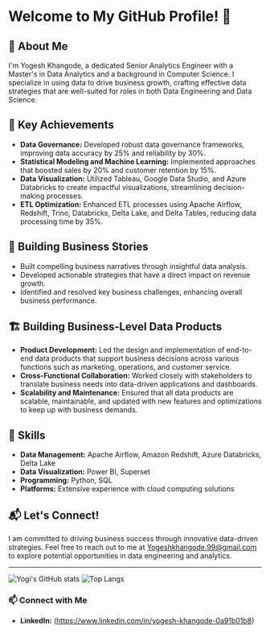 # Welcome to My GitHub Profile! 👋

## 🚀 About Me
I'm Yogesh Khangode, a dedicated Senior Analytics Engineer with a Master's in Data Analytics and a background in Computer Science. I specialize in using data to drive business growth, crafting effective data strategies that are well-suited for roles in both Data Engineering and Data Science.

## 🌟 Key Achievements
- **Data Governance:** Developed robust data governance frameworks, improving data accuracy by 25% and reliability by 30%.
- **Statistical Modeling and Machine Learning:** Implemented approaches that boosted sales by 20% and customer retention by 15%.
- **Data Visualization:** Utilized Tableau, Google Data Studio, and Azure Databricks to create impactful visualizations, streamlining decision-making processes.
- **ETL Optimization:** Enhanced ETL processes using Apache Airflow, Redshift, Trino, Databricks, Delta Lake, and Delta Tables, reducing data processing time by 35%.

## 📘 Building Business Stories
- Built compelling business narratives through insightful data analysis.
- Developed actionable strategies that have a direct impact on revenue growth.
- Identified and resolved key business challenges, enhancing overall business performance.

## 🏗️ Building Business-Level Data Products
- **Product Development:** Led the design and implementation of end-to-end data products that support business decisions across various functions such as marketing, operations, and customer service.
- **Cross-Functional Collaboration:** Worked closely with stakeholders to translate business needs into data-driven applications and dashboards.
- **Scalability and Maintenance:** Ensured that all data products are scalable, maintainable, and updated with new features and optimizations to keep up with business demands.

## 🔧 Skills
- **Data Management:** Apache Airflow, Amazon Redshift, Azure Databricks, Delta Lake
- **Data Visualization:** Power BI, Superset
- **Programming:** Python, SQL
- **Platforms:** Extensive experience with cloud computing solutions

## 📬 Let's Connect!
I am committed to driving business success through innovative data-driven strategies. Feel free to reach out to me at [Yogeshkhangode.99@gmail.com](mailto:Yogeshkhangode.99@gmail.com) to explore potential opportunities in data engineering and analytics.

---

![Yogi's GitHub stats](https://github-readme-stats.vercel.app/api?username=Yogi776&show_icons=true&theme=tokyonight)
![Top Langs](https://github-readme-stats.vercel.app/api/top-langs/?username=Yogi776&layout=compact&theme=tokyonight)


### 📫 Connect with Me
- **LinkedIn:** (https://www.linkedin.com/in/yogesh-khangode-0a91b01b8)

<!-- This README is a special file because it appears on my GitHub profile. You can click the Preview link to take a look at your changes. -->
